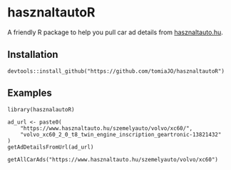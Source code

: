 # hasznaltautoR

A friendly R package to help you pull car ad details from [hasznaltauto.hu](https://www.hasznaltauto.hu/).  

## Installation
```{r eval=F}
devtools::install_github("https://github.com/tomiaJO/hasznaltautoR")
```
## Examples
```{r eval=F}
library(hasznalautoR)

ad_url <- paste0(
    "https://www.hasznaltauto.hu/szemelyauto/volvo/xc60/",
    "volvo_xc60_2_0_t8_twin_engine_inscription_geartronic-13821432"
)
getAdDetailsFromUrl(ad_url)

getAllCarAds("https://www.hasznaltauto.hu/szemelyauto/volvo/xc60")
```
